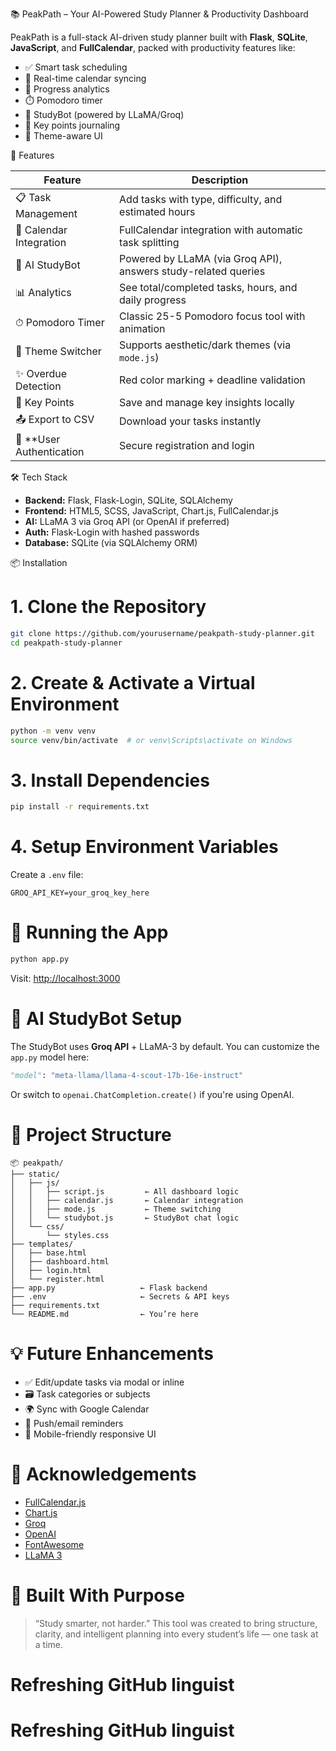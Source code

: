 📚 PeakPath – Your AI-Powered Study Planner & Productivity Dashboard

PeakPath is a full-stack AI-driven study planner built with **Flask**, **SQLite**, **JavaScript**, and **FullCalendar**, packed with productivity features like:

- ✅ Smart task scheduling
- 📅 Real-time calendar syncing
- 🔔 Progress analytics
- ⏱️ Pomodoro timer
- 🤖 StudyBot (powered by LLaMA/Groq)
- 🧠 Key points journaling
- 🎯 Theme-aware UI

🚀 Features

| Feature                    | Description                                                    |
| -------------------------- | -------------------------------------------------------------- |
| 📋 Task Management         | Add tasks with type, difficulty, and estimated hours           |
| 📅 Calendar Integration    | FullCalendar integration with automatic task splitting         |
| 🧠 AI StudyBot             | Powered by LLaMA (via Groq API), answers study-related queries |
| 📊 Analytics               | See total/completed tasks, hours, and daily progress           |
| ⏱ Pomodoro Timer           | Classic 25-5 Pomodoro focus tool with animation                |
| 🌙 Theme Switcher          | Supports aesthetic/dark themes (via `mode.js`)                 |
| ✨ Overdue Detection       | Red color marking + deadline validation                        |
| 📌 Key Points              | Save and manage key insights locally                           |
| 📤 Export to CSV           | Download your tasks instantly                                  |
| 🔐 \*\*User Authentication | Secure registration and login                                  |

🛠️ Tech Stack

- **Backend:** Flask, Flask-Login, SQLite, SQLAlchemy
- **Frontend:** HTML5, SCSS, JavaScript, Chart.js, FullCalendar.js
- **AI:** LLaMA 3 via Groq API (or OpenAI if preferred)
- **Auth:** Flask-Login with hashed passwords
- **Database:** SQLite (via SQLAlchemy ORM)

📦 Installation

# 1. Clone the Repository

```bash
git clone https://github.com/yourusername/peakpath-study-planner.git
cd peakpath-study-planner
```

# 2. Create & Activate a Virtual Environment

```bash
python -m venv venv
source venv/bin/activate  # or venv\Scripts\activate on Windows
```

# 3. Install Dependencies

```bash
pip install -r requirements.txt
```

# 4. Setup Environment Variables

Create a `.env` file:

```env
GROQ_API_KEY=your_groq_key_here
```

# 🧪 Running the App

```bash
python app.py
```

Visit: [http://localhost:3000](http://localhost:3000)

# 🧠 AI StudyBot Setup

The StudyBot uses **Groq API** + LLaMA-3 by default. You can customize the `app.py` model here:

```python
"model": "meta-llama/llama-4-scout-17b-16e-instruct"
```

Or switch to `openai.ChatCompletion.create()` if you're using OpenAI.

# 📁 Project Structure

```
📦 peakpath/
├── static/
│   ├── js/
│   │   ├── script.js         ← All dashboard logic
│   │   ├── calendar.js       ← Calendar integration
│   │   ├── mode.js           ← Theme switching
│   │   └── studybot.js       ← StudyBot chat logic
│   └── css/
│       └── styles.css
├── templates/
│   ├── base.html
│   ├── dashboard.html
│   ├── login.html
│   └── register.html
├── app.py                   ← Flask backend
├── .env                     ← Secrets & API keys
├── requirements.txt
└── README.md                ← You’re here
```

# 💡 Future Enhancements

- ✅ Edit/update tasks via modal or inline
- 🗃️ Task categories or subjects
- 🌍 Sync with Google Calendar
- 🔔 Push/email reminders
- 📱 Mobile-friendly responsive UI

# 🙌 Acknowledgements

- [FullCalendar.js](https://fullcalendar.io/)
- [Chart.js](https://www.chartjs.org/)
- [Groq](https://console.groq.com/)
- [OpenAI](https://openai.com/)
- [FontAwesome](https://fontawesome.com/)
- [LLaMA 3](https://llama.meta.com/)

# 🧠 Built With Purpose

> “Study smarter, not harder.”
> This tool was created to bring structure, clarity, and intelligent planning into every student’s life — one task at a time.

# Refreshing GitHub linguist

# Refreshing GitHub linguist
